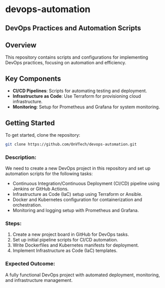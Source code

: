 # devops-automation
## DevOps Practices and Automation Scripts

## Overview
This repository contains scripts and configurations for implementing DevOps practices, focusing on automation and efficiency.

## Key Components
- **CI/CD Pipelines**: Scripts for automating testing and deployment.
- **Infrastructure as Code**: Use Terraform for provisioning cloud infrastructure.
- **Monitoring**: Setup for Prometheus and Grafana for system monitoring.

## Getting Started
To get started, clone the repository:

```bash
git clone https://github.com/OnVTech/devops-automation.git

```

### **Description**:
We need to create a new DevOps project in this repository and set up automation scripts for the following tasks:
- Continuous Integration/Continuous Deployment (CI/CD) pipeline using Jenkins or GitHub Actions.
- Infrastructure as Code (IaC) setup using Terraform or Ansible.
- Docker and Kubernetes configuration for containerization and orchestration.
- Monitoring and logging setup with Prometheus and Grafana.

### **Steps**:
1. Create a new project board in GitHub for DevOps tasks.
2. Set up initial pipeline scripts for CI/CD automation.
3. Write Dockerfiles and Kubernetes manifests for deployment.
4. Implement Infrastructure as Code (IaC) templates.

 ### **Expected Outcome**:
A fully functional DevOps project with automated deployment, monitoring, and infrastructure management.

